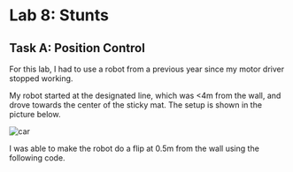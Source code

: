 # Lab 8: Stunts

## Task A: Position Control

For this lab, I had to use a robot from a previous year since my motor driver stopped working. 

My robot started at the designated line, which was <4m from the wall, and drove towards the center of the sticky mat. The setup is shown in the picture below.

![car](https://user-images.githubusercontent.com/123786420/231437489-e539d345-5fd1-485c-9acb-3931240a5794.jpg)

I was able to make the robot do a flip at 0.5m from the wall using the following code.

<script src="https://gist.github.com/sarika2446/51485a629df627ade8af4f6ed2402c3a.js"></script>

